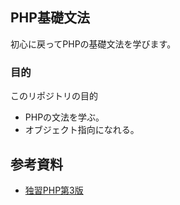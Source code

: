 ## PHP基礎文法

初心に戻ってPHPの基礎文法を学びます。

### 目的

このリポジトリの目的

- PHPの文法を学ぶ。
- オブジェクト指向になれる。

## 参考資料

- [独習PHP第3版](https://www.amazon.co.jp/dp/479813547X)
